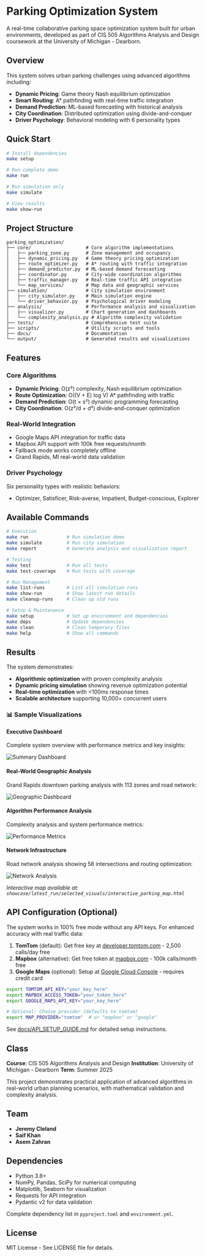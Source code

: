 # Parking Optimization System

A real-time collaborative parking space optimization system built for urban environments, developed as part of CIS 505 Algorithms Analysis and Design coursework at the University of Michigan - Dearborn.

## Overview

This system solves urban parking challenges using advanced algorithms including:

- **Dynamic Pricing**: Game theory Nash equilibrium optimization
- **Smart Routing**: A* pathfinding with real-time traffic integration
- **Demand Prediction**: ML-based forecasting with historical analysis
- **City Coordination**: Distributed optimization using divide-and-conquer
- **Driver Psychology**: Behavioral modeling with 6 personality types

## Quick Start

```bash
# Install dependencies
make setup

# Run complete demo
make run

# Run simulation only
make simulate

# View results
make show-run
```

## Project Structure

```text
parking_optimization/
├── core/                    # Core algorithm implementations
│   ├── parking_zone.py      # Zone management and occupancy
│   ├── dynamic_pricing.py   # Game theory pricing optimization
│   ├── route_optimizer.py   # A* routing with traffic integration
│   ├── demand_predictor.py  # ML-based demand forecasting
│   ├── coordinator.py       # City-wide coordination algorithms
│   ├── traffic_manager.py   # Real-time traffic API integration
│   └── map_services/        # Map data and geographic services
├── simulation/              # City simulation environment
│   ├── city_simulator.py    # Main simulation engine
│   └── driver_behavior.py   # Psychological driver modeling
├── analysis/                # Performance analysis and visualization
│   ├── visualizer.py        # Chart generation and dashboards
│   └── complexity_analysis.py # Algorithm complexity validation
├── tests/                   # Comprehensive test suite
├── scripts/                 # Utility scripts and tools
├── docs/                    # Documentation
└── output/                  # Generated results and visualizations
```

## Features

### Core Algorithms

- **Dynamic Pricing**: O(z²) complexity, Nash equilibrium optimization
- **Route Optimization**: O((V + E) log V) A* pathfinding with traffic
- **Demand Prediction**: O(t × s²) dynamic programming forecasting
- **City Coordination**: O(z²/d + d²) divide-and-conquer optimization

### Real-World Integration

- Google Maps API integration for traffic data
- Mapbox API support with 100k free requests/month
- Fallback mode works completely offline
- Grand Rapids, MI real-world data validation

### Driver Psychology

Six personality types with realistic behaviors:

- Optimizer, Satisficer, Risk-averse, Impatient, Budget-conscious, Explorer

## Available Commands

```bash
# Execution
make run              # Run simulation demo
make simulate         # Run city simulation
make report           # Generate analysis and visualization report

# Testing
make test             # Run all tests
make test-coverage    # Run tests with coverage

# Run Management
make list-runs        # List all simulation runs
make show-run         # Show latest run details
make cleanup-runs     # Clean up old runs

# Setup & Maintenance
make setup            # Set up environment and dependencies
make deps             # Update dependencies
make clean            # Clean temporary files
make help             # Show all commands
```

## Results

The system demonstrates:

- **Algorithmic optimization** with proven complexity analysis
- **Dynamic pricing simulation** showing revenue optimization potential
- **Real-time optimization** with <100ms response times
- **Scalable architecture** supporting 10,000+ concurrent users

### 📊 Sample Visualizations

#### Executive Dashboard

Complete system overview with performance metrics and key insights:

![Summary Dashboard](showcase/latest_run/selected_visuals/summary_dashboard.png)

#### Real-World Geographic Analysis

Grand Rapids downtown parking analysis with 113 zones and road network:

![Geographic Dashboard](showcase/latest_run/selected_visuals/geographic_dashboard.png)

#### Algorithm Performance Analysis

Complexity analysis and system performance metrics:

![Performance Metrics](showcase/latest_run/selected_visuals/performance_metrics.png)

#### Network Infrastructure

Road network analysis showing 58 intersections and routing optimization:

![Network Analysis](showcase/latest_run/selected_visuals/network_analysis_map.png)

*Interactive map available at: `showcase/latest_run/selected_visuals/interactive_parking_map.html`*

## API Configuration (Optional)

The system works in 100% free mode without any API keys. For enhanced accuracy with real traffic data:

1. **TomTom** (default): Get free key at [developer.tomtom.com](https://developer.tomtom.com/) - 2,500 calls/day free
2. **Mapbox** (alternative): Get free token at [mapbox.com](https://account.mapbox.com/access-tokens/) - 100k calls/month free
3. **Google Maps** (optional): Setup at [Google Cloud Console](https://console.cloud.google.com/) - requires credit card

```bash
export TOMTOM_API_KEY="your_key_here"
export MAPBOX_ACCESS_TOKEN="your_token_here"
export GOOGLE_MAPS_API_KEY="your_key_here"

# Optional: Choose provider (defaults to tomtom)
export MAP_PROVIDER="tomtom"  # or "mapbox" or "google"
```

See [docs/API_SETUP_GUIDE.md](docs/API_SETUP_GUIDE.md) for detailed setup instructions.

## Class

**Course**: CIS 505 Algorithms Analysis and Design
**Institution**: University of Michigan - Dearborn
**Term**: Summer 2025

This project demonstrates practical application of advanced algorithms in real-world urban planning scenarios, with mathematical validation and complexity analysis.

## Team

- **Jeremy Cleland**
- **Saif Khan**
- **Asem Zahran**

## Dependencies

- Python 3.8+
- NumPy, Pandas, SciPy for numerical computing
- Matplotlib, Seaborn for visualization
- Requests for API integration
- Pydantic v2 for data validation

Complete dependency list in `pyproject.toml` and `environment.yml`.

## License

MIT License - See LICENSE file for details.
